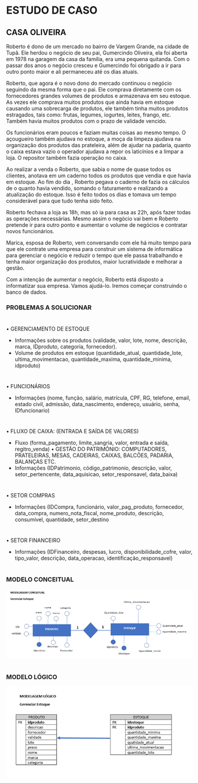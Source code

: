 # ESTUDO DE CASO
## CASA OLIVEIRA

Roberto é dono de um mercado no bairro de Vargem Grande, na cidade de Tupã. Ele herdou o negócio de seu pai, Gumercindo Oliveira, ela foi aberta em 1978 na garagem da casa da família, era uma pequena quitanda. Com o passar dos anos o negócio cresceu e Gumercindo foi obrigado a ir para outro ponto maior e ali permaneceu até os dias atuais.

Roberto, que agora é o novo dono do mercado continuou o negócio seguindo da mesma forma que o pai. Ele comprava diretamente com os fornecedores grandes volumes de produtos e armazenava em seu estoque. As vezes ele comprava muitos produtos que ainda havia em estoque causando uma sobrecarga de produtos, ele também tinha muitos produtos estragados, tais como: frutas, legumes, iogurtes, leites, frango, etc. Também havia muitos produtos com o prazo de validade vencido.

Os funcionários eram poucos e faziam muitas coisas ao mesmo tempo. O açougueiro também ajudava no estoque, a moça da limpeza ajudava na organização dos produtos das prateleira, além de ajudar na padaria, quanto o caixa estava vazio o operador ajudava a repor os laticínios e a limpar a loja. O repositor também fazia operação no caixa.

Ao realizar a venda o Roberto, que sabia o nome de quase todos os clientes, anotava em um caderno todos os produtos que vendia e que havia em estoque. Ao fim do dia , Roberto pegava o caderno de fazia os cálculos de o quanto havia vendido, somando o faturamento e realizando a atualização do estoque. Isso é feito todos os dias e tomava um tempo considerável para que tudo tenha sido feito.

Roberto fechava a loja as 18h, mas só ia para casa as 22h, após fazer todas as operações necessárias. Mesmo assim o negócio vai bem e Roberto pretende ir para outro ponto e aumentar o volume de negócios e contratar novos funcionários.

Marica, esposa de Roberto, vem conversando com ele há muito tempo para que ele contrate uma empresa para construir um sistema de informática para gerenciar o negócio e reduzir o tempo que ele passa trabalhando e tenha maior organização dos produtos, maior lucratividade e melhorar a gestão.

Com a intenção de aumentar o negócio, Roberto está disposto a informatizar sua empresa. Vamos ajudá-lo. Iremos começar construindo o banco de dados.


### PROBLEMAS A SOLUCIONAR

#
•	GERENCIAMENTO DE ESTOQUE
- Informações sobre os produtos (validade, valor, lote, nome, descrição, marca, IDproduto, categoria, fornecedor).
- Volume de produtos em estoque (quantidade_atual, quantidade_lote, ultima_movimentacao, quantidade_maxima, quantidade_minima, idproduto)
#

•	FUNCIONÁRIOS
- Informações (nome, função, salário, matrícula, CPF, RG, telefone, email, estado civil, admissão, data_nascimento, endereço, usuário, senha, IDfuncionario)
#

•	FLUXO DE CAIXA: (ENTRADA E SAÍDA DE VALORES)
- Fluxo (forma_pagamento, limite_sangria, valor, entrada e saída, regitro_venda)
•	GESTÃO DO PATRIMÔNIO: COMPUTADORES, PRATELEIRAS, MESAS, CADEIRAS, CAIXAS, BALCÕES, PADARIA, BALANÇAS ETC.
- Informações (IDPatrimonio, código_patrimonio, descrição, valor, setor_pertencente, data_aquisicao, setor_responsavel, data_baixa)
#
•	SETOR COMPRAS
- Informações (IDCompra, funcionário, valor_pag_produto, fornecedor, data_compra, numero_nota_fiscal, nome_produto, descrição, consumível, quantidade, setor_destino
#
•	SETOR FINANCEIRO
- Informações (IDFinanceiro, despesas, lucro, disponibilidade_cofre, valor, tipo_valor, descrição, data_operacao, identificação_responsavel)
#
### MODELO CONCEITUAL


!['Diagrama do modelo conceitual'](./modeloconceitual.png)

#

### MODELO LÓGICO

!['Diagrama do modelo lógico de estoque'](./modelologicoestoque.png)
